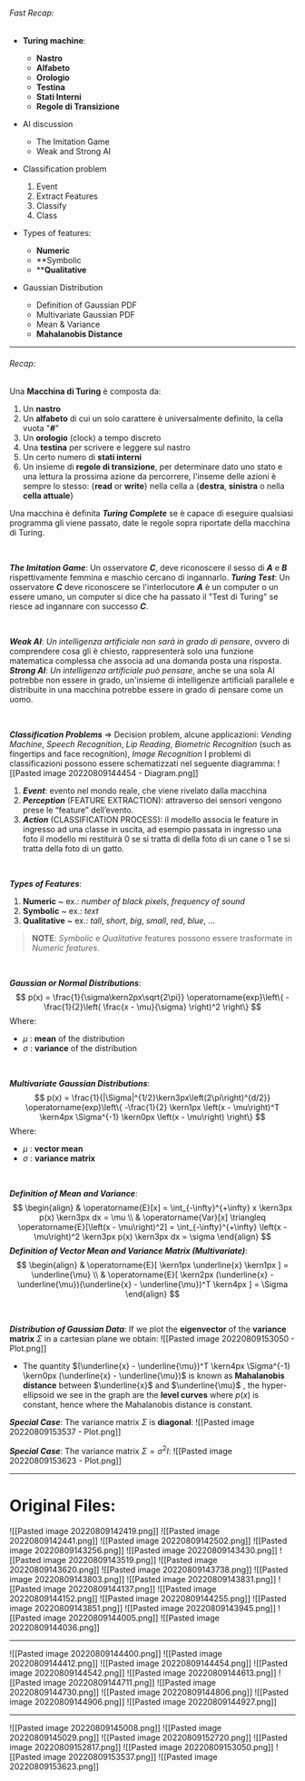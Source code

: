 ###### Fast Recap:
- **Turing machine**:
	- **Nastro**
	- **Alfabeto**
	- **Orologio**
	- **Testina**
	- **Stati Interni**
	- **Regole di Transizione**

- AI discussion
	- The Imitation Game
	- Weak and Strong AI

- Classification problem
	1. Event
	2. Extract Features
	3. Classify
	4. Class

- Types of features:
	- **Numeric**
	- **Symbolic
	- ****Qualitative**

- Gaussian Distribution
	- Definition of Gaussian PDF
	- Multivariate Gaussian PDF
	- Mean & Variance
	- **Mahalanobis Distance**

---
###### Recap:
Una **Macchina di Turing** è composta da:
1. Un **nastro**
2. Un **alfabeto** di cui un solo carattere è universalmente definito, la cella vuota "***#***"
3. Un **orologio** (clock) a tempo discreto
4. Una **testina** per scrivere e leggere sul nastro
5. Un certo numero di **stati interni**
6. Un insieme di **regole di transizione**, per determinare dato uno stato e una lettura la prossima azione da percorrere, l'inseme delle azioni è sempre lo stesso: \{**read** or **write**\} nella cella a \{**destra**, **sinistra** o nella **cella attuale**\}

Una macchina è definita ***Turing Complete*** se è capace di eseguire qualsiasi programma gli viene passato, date le regole sopra riportate della macchina di Turing.

<br>

***The Imitation Game***: Un osservatore ***C***, deve riconoscere il sesso di ***A*** e ***B*** rispettivamente femmina e maschio cercano di ingannarlo.
***Turing Test***: Un osservatore ***C*** deve riconoscere se l'interlocutore ***A*** è un computer o un essere umano, un computer si dice che ha passato il "Test di Turing" se riesce ad ingannare con successo ***C***.

<br>

***Weak AI***: *Un intelligenza artificiale non sarà in grado di pensare*, ovvero di comprendere cosa gli è chiesto, rappresenterà solo una funzione matematica complessa che associa ad una domanda posta una risposta.
***Strong AI***: *Un intelligenza artificiale può pensare*, anche se una sola AI potrebbe non essere in grado, un'insieme di intelligenze artificiali parallele e distribuite in una macchina potrebbe essere in grado di pensare come un uomo.

<br>

***Classification Problems*** ⇒ Decision problem, alcune applicazioni: *Vending Machine*, *Speech Recognition*, *Lip Reading*, *Biometric Recognition* (such as fingertips and face recognition), *Image Recognition*
I problemi di classificazioni possono essere schematizzati nel seguente diagramma:
![[Pasted image 20220809144454 - Diagram.png]]
1. ***Event***: evento nel mondo reale, che viene rivelato dalla macchina
2. ***Perception*** (FEATURE EXTRACTION): attraverso dei sensori vengono prese le “feature” dell’evento.
3. ***Action*** (CLASSIFICATION PROCESS): il modello associa le feature in ingresso ad una classe in uscita, ad esempio passata in ingresso una foto il modello mi restituirà $0$ se si tratta di della foto di un cane o $1$ se si tratta della foto di un gatto.

<br>

***Types of Features***:
1. **Numeric** ~ ex.: *number of black pixels*, *frequency of sound*
2. **Symbolic** ~ ex.: *text*
3. **Qualitative** ~ ex.: *tall*, *short*, *big*, *small*, *red*, *blue*, …

> **NOTE**:
> *Symbolic* e *Qualitative* features possono essere trasformate in *Numeric features*.

<br>

***Gaussian or Normal Distributions***:
$$
p(x) = 
\frac{1}{\sigma\kern2px\sqrt{2\pi}} 
\operatorname{exp}\left\{
	-\frac{1}{2}\left(
		\frac{x - \mu}{\sigma}
	\right)^2
\right\}
$$
Where:
- $\mu$ : **mean** of the distribution
- $\sigma$ : **variance** of the distribution

<br>

***Multivariate Gaussian Distributions***:
$$
p(x) = 
\frac{1}{|\Sigma|^{1/2}\kern3px\left(2\pi\right)^{d/2}} 
\operatorname{exp}\left\{
	-\frac{1}{2} \kern1px
	\left(x - \mu\right)^T \kern4px
	\Sigma^{-1} \kern0px
	\left(x - \mu\right)
\right\}
$$
Where:
- $\mu$ : **vector mean**
- $\sigma$ : **variance matrix**

<br>

***Definition of Mean and Variance***:
$$
\begin{align}
& \operatorname{E}[x] =  \int_{-\infty}^{+\infty} x \kern3px p(x) \kern3px dx = \mu
\\
& \operatorname{Var}[x] \triangleq  \operatorname{E}[\left(x - \mu\right)^2] =  \int_{-\infty}^{+\infty} \left(x - \mu\right)^2 \kern3px p(x) \kern3px dx = \sigma
\end{align}
$$
***Definition of Vector Mean and Variance Matrix (Multivariate)***:
$$
\begin{align}
& \operatorname{E}[ \kern1px \underline{x} \kern1px ] = \underline{\mu}
\\
& \operatorname{E}[ \kern2px (\underline{x} - \underline{\mu})(\underline{x} - \underline{\mu})^T \kern4px ] = \Sigma 
\end{align}
$$

<br>

***Distribution of Gaussian Data***:
If we plot the **eigenvector** of the **variance matrix** $\Sigma$ in a cartesian plane we obtain:
![[Pasted image 20220809153050 - Plot.png]]
- The quantity $(\underline{x} - \underline{\mu})^T \kern4px \Sigma^{-1} \kern0px (\underline{x} - \underline{\mu})$ is known as **Mahalanobis distance** between $\underline{x}$ and $\underline{\mu}$ , the hyper-ellipsoid we see in the graph are the **level curves** where $p(x)$ is constant, hence where the Mahalanobis distance is constant.

***Special Case***: The variance matrix $\Sigma$ is **diagonal**:
![[Pasted image 20220809153537 - Plot.png]]

***Special Case***: The variance matrix $\Sigma = \sigma^2 I$:
![[Pasted image 20220809153623 - Plot.png]]

---
# Original Files:
![[Pasted image 20220809142419.png]]
![[Pasted image 20220809142441.png]]
![[Pasted image 20220809142502.png]]
![[Pasted image 20220809143256.png]]
![[Pasted image 20220809143430.png]]
![[Pasted image 20220809143519.png]]
![[Pasted image 20220809143620.png]]
![[Pasted image 20220809143738.png]]
![[Pasted image 20220809143803.png]]
![[Pasted image 20220809143831.png]]
![[Pasted image 20220809144137.png]]
![[Pasted image 20220809144152.png]]
![[Pasted image 20220809144255.png]]
![[Pasted image 20220809143851.png]]
![[Pasted image 20220809143945.png]]
![[Pasted image 20220809144005.png]]
![[Pasted image 20220809144036.png]]

---
![[Pasted image 20220809144400.png]]
![[Pasted image 20220809144412.png]]
![[Pasted image 20220809144454.png]]
![[Pasted image 20220809144542.png]]
![[Pasted image 20220809144613.png]]
![[Pasted image 20220809144711.png]]
![[Pasted image 20220809144730.png]]
![[Pasted image 20220809144806.png]]
![[Pasted image 20220809144906.png]]
![[Pasted image 20220809144927.png]]

---
![[Pasted image 20220809145008.png]]
![[Pasted image 20220809145029.png]]
![[Pasted image 20220809152720.png]]
![[Pasted image 20220809152817.png]]
![[Pasted image 20220809153050.png]]
![[Pasted image 20220809153537.png]]
![[Pasted image 20220809153623.png]]
